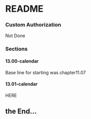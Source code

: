 # README #

### Custom Authorization ###

Not Done

### Sections ###

#### 13.00-calendar ####
Base line for starting was chapter11.07


#### 13.01-calendar ####
HERE



## the End... ##

